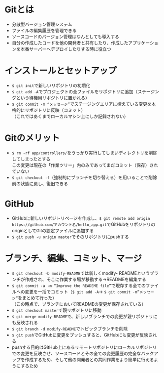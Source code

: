 # Gitとは
- 分散型バージョン管理システム
- ファイルの編集履歴を管理できる
- ソースコードのバージョン管理はなんとしても導入する
- 自分の作成したコードを他の開発者と共有したり、作成したアプリケーションを本番サーバーへデプロイしたりする時に役立つ
# インストールとセットアップ
- ```$ git init```で新しいリポジトリの初期化
- ```$ git add -A```でプロジェクトの全ファイルをリポジトリに追加（ステージングという待機用リポジトリに置かれる）
- ```$ git commit -m “メッセージ”```でステージングエリアに控えている変更を本格的にリポジトリに反映（コミット）  
（これではあくまでローカルマシン上にしか記録されない）
# Gitのメリット
- ```$ rm -rf app/controllers/```をうっかり実行してしまいディレクトリを削除してしまったとする  
この変更は現在の「作業ツリー」内のみであってまだコミット（保存）されていない
- ```$ git checkout -f```（強制的にブランチを切り替える）を用いることで削除前の状態に戻し、復旧できる
# GitHub
- GitHubに新しいリポジトリページを作成し、```$ git remote add origin https://github.com/アカウント名/hello_app.git```でGitHubをリポジトリのoriginとしてGitの設定ファイルに追加する
- ```$ git push -u origin master```でそのリポジトリにpushする
# ブランチ、編集、コミット、マージ
- ```$ git checkout -b modify-README```では新しくmodify- READMEというブランチが作成され、そこに作業する場が移動する→READMEを編集する
- ```$ git commit -a -m “Improve the READEME file”```で現存する全てのファイルへの変更を一括でコミット（```$ git add -A```→ ```$ git commit -m”メッセージ“```をまとめて行った）    
（この時点で、ブランチにおいてREADMEの変更が保存されている）
- ```$ git checkout master```で親リポジトリに移動
- ```$ git merge modify-README```で、新しいブランチでの変更が親リポジトリにも反映される
- ```$ git branch -d modify-README```でトピックブランチを削除
- ```$ git push```でGitHubに変更をプッシュすると、GitHubにも変更が反映される
- pushする目的はGitHub上にあるリモートリポジトリにローカルリポジトリでの変更を反映させ、ソースコードとその全ての変更履歴の完全なバックアップを作成するため、そして他の開発者との共同作業をより簡単に行えるようにするため
